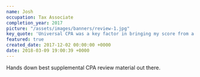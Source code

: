 ```yaml
---
name: Josh
occupation: Tax Associate
completion_year: 2017
picture: "/assets/images/banners/review-1.jpg"
key_quote: 'Universal CPA was a key factor in bringing my score from a 67% to an 81% '
featured: true
created_date: 2017-12-02 00:00:00 +0000
date: 2018-03-09 19:00:39 +0000
---
```

Hands down best supplemental CPA review material out there. 